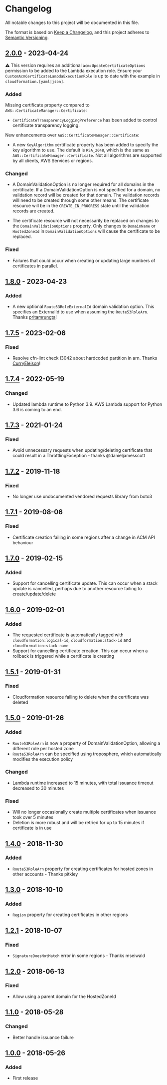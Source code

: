 # Changelog
All notable changes to this project will be documented in this file.

The format is based on [Keep a Changelog](https://keepachangelog.com/en/1.0.0/),
and this project adheres to [Semantic Versioning](https://semver.org/spec/v2.0.0.html).

## [2.0.0] - 2023-04-24

:warning: This version requires an additional `acm:UpdateCertificateOptions` permission to be added to the Lambda execution role.
Ensure your `CustomAcmCertificateLambdaExecutionRole` is up to date with the example in `cloudformation.[yaml|json]`.

### Added
Missing certificate property compared to `AWS::CertificateManager::Certificate`:

- `CertificateTransparencyLoggingPreference` has been added to control certificate transparency logging.

New enhancements over `AWS::CertificateManager::Certificate`:

- A new `KeyAlgorithm` certificate property has been added to specify the key algorithm to use.
  The default is `RSA_2048`, which is the same as `AWS::CertificateManager::Certificate`. Not all algorithms are supported by all clients, AWS Services or regions.

### Changed
- A DomainValidationOption is no longer required for all domains in the certificate. If a DomainValidationOption is not specified for a domain, no validation record will be created for that domain.
  The validation records will need to be created through some other means. The certificate resource will be in the `CREATE_IN_PROGRESS` state until the validation records are created.

- The certificate resource will not necessarily be replaced on changes to the `DomainValidationOptions` property. 
  Only changes to `DomainName` or `HostedZoneId` in `DomainValidationOptions` will cause the certificate to be replaced.

### Fixed
- Failures that could occur when creating or updating large numbers of certificates in parallel.

## [1.8.0] - 2023-04-23

### Added
- A new optional `Route53RoleExternalId` domain validation option. This specifies an ExternalId to use when assuming the `Route53RoleArn`. Thanks [pritamrungta](https://github.com/pritamrungta)!

## [1.7.5] - 2023-02-06

### Fixed
- Resolve cfn-lint check I3042 about hardcoded partition in arn. Thanks [CurryEleison](https://github.com/CurryEleison)!

## [1.7.4] - 2022-05-19

### Changed
- Updated lambda runtime to Python 3.9. AWS Lambda support for Python 3.6 is coming to an end.

## [1.7.3] - 2021-01-24

### Fixed
- Avoid unnecessary requests when updating/deleting certificate that could result in a ThrottlingException - thanks @danieljamesscott

## [1.7.2] - 2019-11-18

### Fixed
- No longer use undocumented vendored requests library from boto3

## [1.7.1] - 2019-08-06

### Fixed
- Certificate creation failing in some regions after a change in ACM API behaviour

## [1.7.0] - 2019-02-15

### Added
- Support for cancelling certificate update. This can occur when a stack update is cancelled, perhaps due to another
  resource failing to create/update/delete

## [1.6.0] - 2019-02-01

### Added
- The requested certificate is automatically tagged with `cloudformation:logical-id`, `cloudformation:stack-id` and `cloudformation:stack-name`
- Support for cancelling certificate creation. This can occur when a rollback is triggered while a certificate is creating

## [1.5.1] - 2019-01-31

### Fixed
- Cloudformation resource failing to delete when the certificate was deleted

## [1.5.0] - 2019-01-26
### Added
- `Route53RoleArn` is now a property of DomainValidationOption, allowing a different role per hosted zone
- `Route53RoleArn` can be specified using troposphere, which automatically modifies the execution policy

### Changed
- Lambda runtime increased to 15 minutes, with total issuance timeout decreased to 30 minutes

### Fixed
- Will no longer occasionally create multiple certificates when issuance took over 5 minutes
- Deletion is more robust and will be retried for up to 15 minutes if certificate is in use

## [1.4.0] - 2018-11-30
### Added
- `Route53RoleArn` property for creating certificates for hosted zones in other accounts - Thanks pitkley

## [1.3.0] - 2018-10-10
### Added
- `Region` property for creating certificates in other regions

## [1.2.1] - 2018-10-07
### Fixed
- `SignatureDoesNotMatch` error in some regions - Thanks mseiwald

## [1.2.0] - 2018-06-13
### Fixed
- Allow using a parent domain for the HostedZoneId 

## [1.1.0] - 2018-05-28
### Changed
- Better handle issuance failure

## [1.0.0] - 2018-05-26
### Added
- First release

[2.0.0]: https://github.com/dflook/cloudformation-dns-certificate/compare/1.8.0...2.0.0
[1.8.0]: https://github.com/dflook/cloudformation-dns-certificate/compare/1.7.5...1.8.0
[1.7.5]: https://github.com/dflook/cloudformation-dns-certificate/compare/1.7.4...1.7.5
[1.7.4]: https://github.com/dflook/cloudformation-dns-certificate/compare/1.7.3...1.7.4
[1.7.3]: https://github.com/dflook/cloudformation-dns-certificate/compare/1.7.2...1.7.3
[1.7.2]: https://github.com/dflook/cloudformation-dns-certificate/compare/1.7.1...1.7.2
[1.7.1]: https://github.com/dflook/cloudformation-dns-certificate/compare/1.7.0...1.7.1
[1.7.0]: https://github.com/dflook/cloudformation-dns-certificate/compare/1.6.0...1.7.0
[1.6.0]: https://github.com/dflook/cloudformation-dns-certificate/compare/1.5.1...1.6.0
[1.5.1]: https://github.com/dflook/cloudformation-dns-certificate/compare/1.5.0...1.5.1
[1.5.0]: https://github.com/dflook/cloudformation-dns-certificate/compare/a64051e43ae8696c898b6634fbe663abc4a87785...1.5.0
[1.4.0]: https://github.com/dflook/cloudformation-dns-certificate/compare/d0884b638cb2e7873aa7b7f9fda2a1bf377d8892...a64051e43ae8696c898b6634fbe663abc4a87785
[1.3.0]: https://github.com/dflook/cloudformation-dns-certificate/compare/91ef66d068be9fbc97882ae8c6bf51e0d875f9fd...d0884b638cb2e7873aa7b7f9fda2a1bf377d8892
[1.2.1]: https://github.com/dflook/cloudformation-dns-certificate/compare/3571b4d09435608913857a521aa8d1acbf031d55...91ef66d068be9fbc97882ae8c6bf51e0d875f9fd
[1.2.0]: https://github.com/dflook/cloudformation-dns-certificate/compare/aaa0d29fd7ece40904e1b1e6add88a12a2dbe6bc...3571b4d09435608913857a521aa8d1acbf031d55
[1.1.0]: https://github.com/dflook/cloudformation-dns-certificate/compare/360a41fb3910fd1ec58f466be4ee8f36bc7ccbb9...aaa0d29fd7ece40904e1b1e6add88a12a2dbe6bc
[1.0.0]: https://github.com/dflook/cloudformation-dns-certificate/commit/c393fe6f86dd2ce3601ec56422d200441ae0f576
